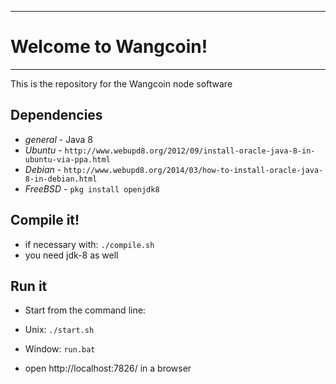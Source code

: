 ----
# Welcome to Wangcoin!
----
This is the repository for the Wangcoin node software

## Dependencies

  - *general* - Java 8
  - *Ubuntu* - `http://www.webupd8.org/2012/09/install-oracle-java-8-in-ubuntu-via-ppa.html`
  - *Debian* - `http://www.webupd8.org/2014/03/how-to-install-oracle-java-8-in-debian.html`
  - *FreeBSD* - `pkg install openjdk8`

## Compile it! ##

  - if necessary with: `./compile.sh`
  - you need jdk-8 as well

## Run it

  - Start from the command line:
  - Unix: `./start.sh`
  - Window: `run.bat`

  - open http://localhost:7826/ in a browser

